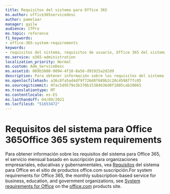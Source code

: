 ```yaml
---
title: Requisitos del sistema para Office 365
ms.author: office365servicedesc
author: pamelaar
manager: gailw
audience: ITPro
ms.topic: reference
f1_keywords:
- office-365-system-requirements
keywords:
- requisitos del sistema, requisitos de usuario, Office 365 del sistema
ms.service: o365-administration
localization_priority: Normal
ms.custom: Adm_ServiceDesc
ms.assetid: 089b3880-9094-4f18-8a56-d91915a2d2d9
description: Para obtener información sobre los requisitos del sistema para Office 365, el servicio mensual basado en suscripción para organizaciones empresariales, educativas y gubernamentales, vea Requisitos del sistema para Office en el sitio office.com productos.
ms.openlocfilehash: a36c8fa5ad4df9f726d8f689b2c20c4598f7fc05
ms.sourcegitcommit: 9fac5d9579e3b370b15384b36d0f1805cab20065
ms.translationtype: MT
ms.contentlocale: es-ES
ms.lasthandoff: 04/09/2021
ms.locfileid: "51653472"
---
```

# <a name="office-365-system-requirements"></a><span data-ttu-id="83786-104">Requisitos del sistema para Office 365</span><span class="sxs-lookup"><span data-stu-id="83786-104">Office 365 system requirements</span></span>

<span data-ttu-id="83786-105">Para obtener información sobre los requisitos del sistema para Office 365, el servicio mensual basado en suscripción para [](https://go.microsoft.com/fwlink/?LinkID=509817&amp;clcid=0x409) organizaciones empresariales, educativas y gubernamentales, vea [Requisitos](https://go.microsoft.com/fwlink/?LinkID=626095&amp;clcid=0x409) del sistema para Office en el sitio de productos office.com suscripción.</span><span class="sxs-lookup"><span data-stu-id="83786-105">For system requirements for Office 365, the monthly subscription-based service for business, education, and government organizations, see [System requirements for Office](https://go.microsoft.com/fwlink/?LinkID=626095&amp;clcid=0x409) on the [office.com](https://go.microsoft.com/fwlink/?LinkID=509817&amp;clcid=0x409) products site.</span></span> 
  


